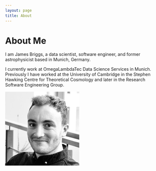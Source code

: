 ```yaml
---
layout: page 
title: About
---
```


<div class="well">

# About Me

<div class="row">

<div class="col-md-8">

I am James Briggs, a data scientist, software engineer, and former astrophysicist based in Munich, Germany.

I currently work at OmegaLambdaTec Data Science Services in Munich. Previously I have worked at the University of Cambridge in the Stephen Hawking Centre for Theoretical Cosmology and later in the Research Software Engineering Group.

</div>

<div class="col-md-4">

![me](/images/about/me.jpg)

</div>
</div>
</div>